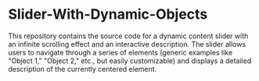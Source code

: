 # Slider-With-Dynamic-Objects
This repository contains the source code for a dynamic content slider with an infinite scrolling effect and an interactive description. The slider allows users to navigate through a series of elements (generic examples like "Object 1," "Object 2," etc., but easily customizable) and displays a detailed description of the currently centered element.
